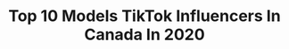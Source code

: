 ---
title: Top 10 Models TikTok Influencers In Canada In 2020
description: >-
  Find top models TikTok influencers in Canada in 2020. Most popular hashtags: #gonnabefriends #coronavirus #littlethings #canada.
platform: TikTok
profiles:
  - username: "modelsforyou"
    fullname: >-
      Models
    location: "Canada"
    followers: 177091
    engagement: 882
    commentsToLikes: 0.008422
    id: ck9flmlmhopzz0j78yjgykhx9
    verified: false
    hashtags: "#girl, #yovannaventura, #photography, #love"
  - username: "juno.per"
    fullname: >-
      Juno
    location: "Canada"
    followers: 9263
    engagement: 2913
    commentsToLikes: 0.065721
    id: ck8qixdp4ax0i0j7892uisrk4
    verified: false
    hashtags: "#transdating, #pronouns, #amab, #theythem"
  - username: "benitajadah"
    fullname: >-
      Benitajadah
    location: "Canada"
    followers: 168373
    engagement: 2045
    commentsToLikes: 0.028316
    id: ck8otirgmle5z0j7814smarpw
    verified: false
    hashtags: "#pickaside, #skitcomedy, #myturnnow, #sweatshirt"
  - username: "shaquoneblake"
    fullname: >-
      𝐒𝐡𝐚𝐪¹
    location: "Canada"
    followers: 24711
    engagement: 1742
    commentsToLikes: 0.157716
    id: cka6j90wtttl10i78f49cq7e3
    verified: false
    hashtags: "#transitions, #catfish, #dance, #notfunny"
  - username: "iforaah"
    fullname: >-
      iforaah
    location: "Canada"
    followers: 51640
    engagement: 1073
    commentsToLikes: 0.051128
    id: ck9r3n9ryquld0j7899wo97oc
    verified: false
    hashtags: "#victoriaday, #storyofmylife, #fypforyoupage, #canadatiktok"
  - username: "matt_cantin"
    fullname: >-
      Matt Cantin
    location: "Canada"
    followers: 13954
    engagement: 603
    commentsToLikes: 0.055933
    id: cka69d0bys2e10i7803gkxyst
    verified: false
    hashtags: "#earnextraincome, #sidehustle, #redbubble, #digitalmarketer"
  - username: "ladylunablu"
    fullname: >-
      Luna Blu
    location: "Canada"
    followers: 6676
    engagement: 1369
    commentsToLikes: 0.027209
    id: ck8tpr7l7qjda0j78g1rmjsrx
    verified: false
    hashtags: "#isitfatenough, #emogirls, #sideprofile, #tiktokcats"
  - username: "tamara.lee13"
    fullname: >-
      Tamara Carter
    location: "Canada"
    followers: 3958
    engagement: 857
    commentsToLikes: 0.055879
    id: ck9si7ol1xb8t0j78q74df284
    verified: false
    hashtags: "#keepingbusy, #positivechallenge, #nevertoold, #boredathome"
  - username: "averyrose_"
    fullname: >-
      Avery Rose
    location: "Canada"
    followers: 32446
    engagement: 1122
    commentsToLikes: 0.025493
    id: ck9fi4a9b91bk0j78jq28bygj
    verified: false
    hashtags: "#newdance, #randomthings, #arianagrande, #anch"
  - username: "smileyychris"
    fullname: >-
      Christopher Côté
    location: "Canada"
    followers: 439013
    engagement: 1161
    commentsToLikes: 0.053036
    id: ck8knw0ylf0540j789gs3b086
    verified: true
    hashtags: "#pushups, #duet, #friends, #ifiwasyourex"
---